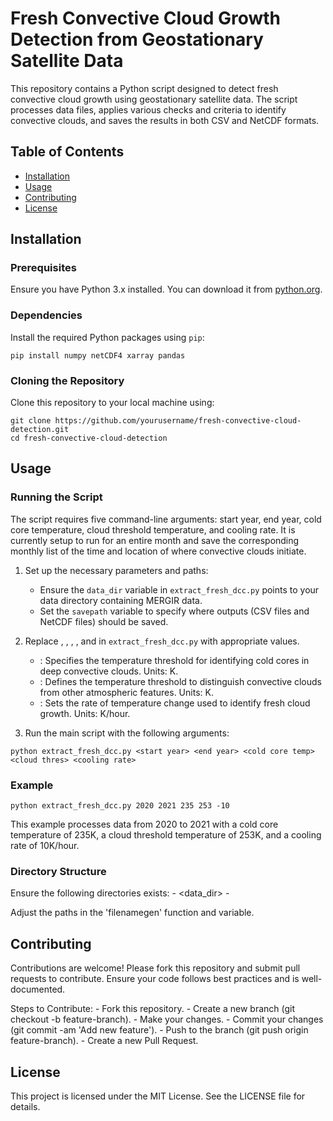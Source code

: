 # Fresh Convective Cloud Growth Detection from Geostationary Satellite Data

This repository contains a Python script designed to detect fresh convective cloud growth using geostationary satellite data. The script processes data files, applies various checks and criteria to identify convective clouds, and saves the results in both CSV and NetCDF formats.

## Table of Contents

- [Installation](#installation)
- [Usage](#usage)
- [Contributing](#contributing)
- [License](#license)

## Installation

### Prerequisites

Ensure you have Python 3.x installed. You can download it from [python.org](https://www.python.org/downloads/).

### Dependencies

Install the required Python packages using `pip`:

```
pip install numpy netCDF4 xarray pandas
```

### Cloning the Repository

Clone this repository to your local machine using:

```
git clone https://github.com/yourusername/fresh-convective-cloud-detection.git
cd fresh-convective-cloud-detection
```

## Usage

### Running the Script

The script requires five command-line arguments: start year, end year, cold core temperature, cloud threshold temperature, and cooling rate. It is currently setup to run for an entire month and save the corresponding monthly list of the time and location of where convective clouds initiate.

1. Set up the necessary parameters and paths:
    - Ensure the `data_dir` variable in `extract_fresh_dcc.py` points to your data directory containing MERGIR data.
    - Set the `savepath` variable to specify where outputs (CSV files and NetCDF files) should be saved.

2. Replace <start year>, <end year>, <cold core temp>, <cloud thres>, and <cooling rate> in `extract_fresh_dcc.py` with appropriate values.
    - <cold core temp>: Specifies the temperature threshold for identifying cold cores in deep convective clouds. Units: K.
    - <cloud thres>: Defines the temperature threshold to distinguish convective clouds from other atmospheric features. Units: K.
    - <cooling rate>: Sets the rate of temperature change used to identify fresh cloud growth. Units: K/hour.

3. Run the main script with the following arguments:

```
python extract_fresh_dcc.py <start year> <end year> <cold core temp> <cloud thres> <cooling rate>
```

### Example

```
python extract_fresh_dcc.py 2020 2021 235 253 -10
```

This example processes data from 2020 to 2021 with a cold core temperature of 235K, a cloud threshold temperature of 253K, and a cooling rate of 10K/hour.

### Directory Structure

Ensure the following directories exists:
    - <data_dir>
    - <savepath>

Adjust the paths in the 'filenamegen' function and <savepath> variable.

## Contributing

Contributions are welcome! Please fork this repository and submit pull requests to contribute. Ensure your code follows best practices and is well-documented.

Steps to Contribute:
    - Fork this repository.
    - Create a new branch (git checkout -b feature-branch).
    - Make your changes.
    - Commit your changes (git commit -am 'Add new feature').
    - Push to the branch (git push origin feature-branch).
    - Create a new Pull Request.

## License

This project is licensed under the MIT License. See the LICENSE file for details.
